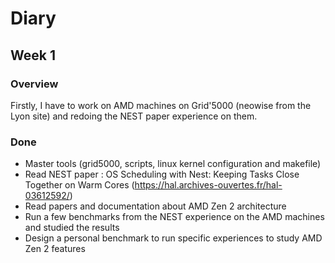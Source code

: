 # Diary

## Week 1
### Overview
Firstly, I have to work on AMD machines on Grid'5000 (neowise from the Lyon site) and redoing the NEST paper experience on them.

### Done
- Master tools (grid5000, scripts, linux kernel configuration and makefile)
- Read NEST paper : OS Scheduling with Nest: Keeping Tasks Close Together on Warm Cores (https://hal.archives-ouvertes.fr/hal-03612592/)
- Read papers and documentation about AMD Zen 2 architecture
- Run a few benchmarks from the NEST experience on the AMD machines and studied the results
- Design a personal benchmark to run specific experiences to study AMD Zen 2 features
